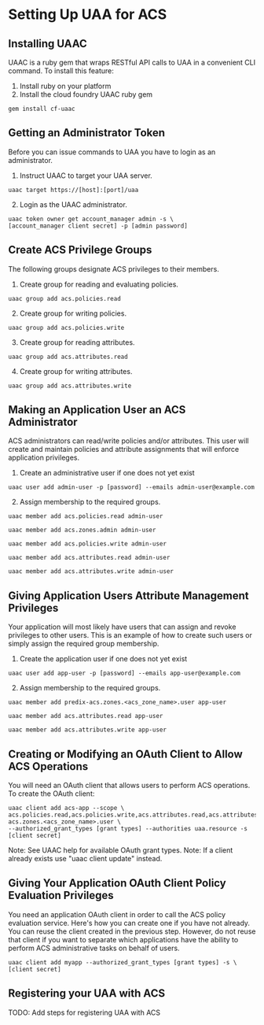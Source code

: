 # Setting Up UAA for ACS

## Installing UAAC

UAAC is a ruby gem that wraps RESTful API calls to UAA in a convenient
CLI command. To install this feature:

1. Install ruby on your platform
2. Install the cloud foundry UAAC ruby gem
```
gem install cf-uaac
```

## Getting an Administrator Token

Before you can issue commands to UAA you have to login as an
administrator.

1. Instruct UAAC to target your UAA server.
```
uaac target https://[host]:[port]/uaa
```
2. Login as the UAAC administrator.
```
uaac token owner get account_manager admin -s \
[account_manager client secret] -p [admin password]
```

## Create ACS Privilege Groups

The following groups designate ACS privileges to their members.

1. Create group for reading and evaluating policies.
```
uaac group add acs.policies.read
```
2. Create group for writing policies.
```
uaac group add acs.policies.write
```
3. Create group for reading attributes.
```
uaac group add acs.attributes.read
```
4. Create group for writing attributes.
```
uaac group add acs.attributes.write
```

## Making an Application User an ACS Administrator

ACS administrators can read/write policies and/or attributes. This
user will create and maintain policies and attribute assignments that
will enforce application privileges.

1. Create an administrative user if one does not yet exist
```
uaac user add admin-user -p [password] --emails admin-user@example.com
```
2. Assign membership to the required groups.
```
uaac member add acs.policies.read admin-user
```
```
uaac member add acs.zones.admin admin-user
```
```
uaac member add acs.policies.write admin-user
```
```
uaac member add acs.attributes.read admin-user
```
```
uaac member add acs.attributes.write admin-user
```

## Giving Application Users Attribute Management Privileges

Your application will most likely have users that can assign and
revoke privileges to other users. This is an example of how to create
such users or simply assign the required group membership.

1. Create the application user if one does not yet exist
```
uaac user add app-user -p [password] --emails app-user@example.com
```
2. Assign membership to the required groups.
```
uaac member add predix-acs.zones.<acs_zone_name>.user app-user
```
```
uaac member add acs.attributes.read app-user
```
```
uaac member add acs.attributes.write app-user
```

## Creating or Modifying an OAuth Client to Allow ACS Operations

You will need an OAuth client that allows users to perform ACS
operations. To create the OAuth client:

```
uaac client add acs-app --scope \
acs.policies.read,acs.policies.write,acs.attributes.read,acs.attributes.write,predix-acs.zones.<acs_zone_name>.user \
--authorized_grant_types [grant types] --authorities uaa.resource -s [client secret]
```

Note: See UAAC help for available OAuth grant types.
Note: If a client already exists use "uaac client update" instead.

## Giving Your Application OAuth Client Policy Evaluation Privileges

You need an application OAuth client in order to call the ACS policy
evaluation service. Here's how you can create one if you have not
already. You can reuse the client created in the previous
step. However, do not reuse that client if you want to separate which
applications have the ability to perform ACS administrative tasks on
behalf of users.

```
uaac client add myapp --authorized_grant_types [grant types] -s \
[client secret]
```

## Registering your UAA with ACS

TODO: Add steps for registering UAA with ACS


